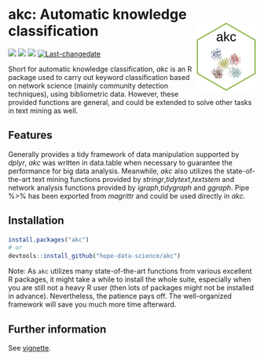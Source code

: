 # akc: Automatic knowledge classification <img src="man/figures/logo.png" align="right" alt="" width="120" />
[![](https://www.r-pkg.org/badges/version/akc?color=orange)](https://cran.r-project.org/package=akc) ![](http://cranlogs.r-pkg.org/badges/grand-total/akc?color=green) ![](https://img.shields.io/badge/lifecycle-maturing-blue.svg) [![Last-changedate](https://img.shields.io/badge/last%20update-2020--01--10-yellowgreen.svg)](/commits/master)

Short for automatic knowledge classification, *akc* is an R package used to carry out keyword classification based on network science (mainly community detection techniques), using bibliometric data. However, these provided functions are general, and could be extended to solve other tasks in text mining as well.   

## Features

Generally provides a tidy framework of data manipulation supported by *dplyr*, *akc* was written in data.table when necessary to guarantee the performance for big data analysis. Meanwhile, *akc* also utilizes the state-of-the-art text mining functions provided by *stringr*,*tidytext*,*textstem* and network analysis functions provided by *igraph*,*tidygraph* and *ggraph*. Pipe %>% has been exported from *magrittr* and could be used directly in *akc*.



## Installation

```R
install.packages("akc")
# or
devtools::install_github("hope-data-science/akc")
```

Note: As `akc` utilizes many state-of-the-art functions from various excellent R packages, it might take a while to install the whole suite, especially when you are still not a heavy R user (then lots of packages might not be installed in advance). Nevertheless, the patience pays off. The well-organized framework will save you much more time afterward. 

## Further information

See [vignette](<https://hope-data-science.github.io/akc/articles/akc_vignette.html>).